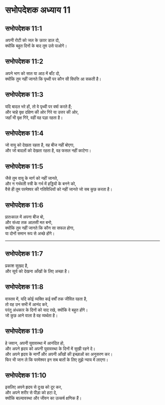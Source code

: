 # सभोपदेशक अध्याय 11

## सभोपदेशक 11:1

अपनी रोटी को जल के ऊपर डाल दो,  
क्योंकि बहुत दिनों के बाद तुम उसे पाओगे।

## सभोपदेशक 11:2

अपने भाग को सात या आठ में बाँट दो,  
क्योंकि तुम नहीं जानते कि पृथ्वी पर कौन सी विपत्ति आ सकती है।

## सभोपदेशक 11:3

यदि बादल भरे हों, तो वे पृथ्वी पर वर्षा करते हैं;  
और चाहे वृक्ष दक्षिण की ओर गिरे या उत्तर की ओर,  
जहाँ भी वृक्ष गिरे, वहीं वह पड़ा रहता है।

## सभोपदेशक 11:4

जो वायु को देखता रहता है, वह बीज नहीं बोएगा,  
और जो बादलों को देखता रहता है, वह फसल नहीं काटेगा।

## सभोपदेशक 11:5

जैसे तुम वायु के मार्ग को नहीं जानते,  
और न गर्भवती स्त्री के गर्भ में हड्डियों के बनने को,  
वैसे ही तुम परमेश्वर की गतिविधियों को नहीं जानते जो सब कुछ करता है।

## सभोपदेशक 11:6

प्रातःकाल में अपना बीज बो,  
और संध्या तक आलसी मत बनो,  
क्योंकि तुम नहीं जानते कि कौन सा सफल होगा,  
या दोनों समान रूप से अच्छे होंगे।

---

## सभोपदेशक 11:7

प्रकाश सुखद है,  
और सूर्य को देखना आँखों के लिए अच्छा है।

## सभोपदेशक 11:8

वास्तव में, यदि कोई व्यक्ति कई वर्षों तक जीवित रहता है,  
तो वह उन सभी में आनंद करे,  
परंतु अंधकार के दिनों को याद रखे, क्योंकि वे बहुत होंगे।  
जो कुछ आने वाला है वह व्यर्थता है।

## सभोपदेशक 11:9

हे जवान, अपनी युवावस्था में आनंदित हो,  
और अपने हृदय को अपनी युवावस्था के दिनों में सुखी रहने दे।  
और अपने हृदय के मार्गों और अपनी आँखों की इच्छाओं का अनुसरण कर।  
फिर भी जान ले कि परमेश्वर इन सब बातों के लिए तुझे न्याय में लाएगा।

## सभोपदेशक 11:10

इसलिए अपने हृदय से दुःख को दूर कर,  
और अपने शरीर से पीड़ा को हटा दे,  
क्योंकि बाल्यावस्था और जीवन का उत्कर्ष क्षणिक हैं।
